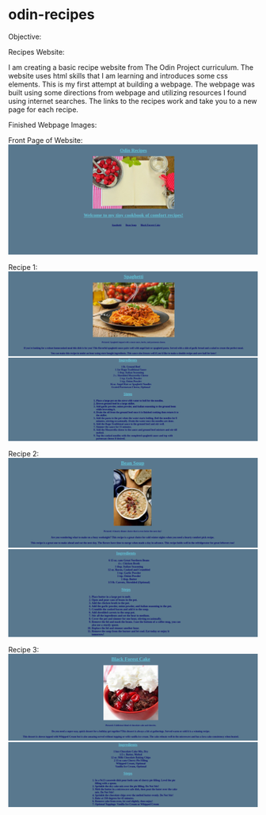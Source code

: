 # odin-recipes

Objective:

Recipes Website:

I am creating a basic recipe website from The Odin Project curriculum. The website uses html skills that I am learning and introduces some css elements. This is my first attempt at building a webpage. The webpage was built using some directions from webpage and utilizing resources I found using internet searches. The links to the recipes work and take you to a new page for each recipe.

Finished Webpage Images:

Front Page of Website:
![](images/frontpage.png)

Recipe 1:
![](images/page2.png)
![](images/page2-2.png)

Recipe 2:
![](images/page3.png)
![](images/page3-2.png)

Recipe 3:
![](images/page4.png)
![](images/page4-2.png)



